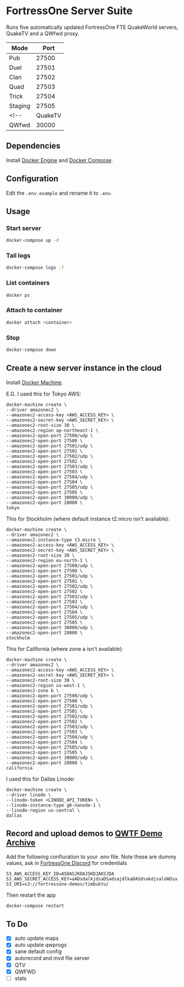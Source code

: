 # FortressOne Server Suite

Runs five automatically updated FortressOne FTE QuakeWorld servers, QuakeTV and a QWfwd proxy.

| Mode    | Port  |
| ------- | ----- |
| Pub     | 27500 |
| Duel    | 27501 |
| Clan    | 27502 |
| Quad    | 27503 |
| Trick   | 27504 |
| Staging | 27505 |
<!-- | QuakeTV | 28000 | -->
| QWfwd   | 30000 |

## Dependencies

Install [Docker Engine](https://docs.docker.com/compose/install/) and
[Docker Compose](https://docs.docker.com/compose/install/).


## Configuration

Edit the `.env.example` and rename it to `.env`.


## Usage

### Start server

```sh
docker-compose up -d
```

### Tail logs

```sh
docker-compose logs -f
```

### List containers

```sh
docker ps
```

### Attach to container

```sh
docker attach <container>
```

### Stop

```sh
docker-compose down
```


## Create a new server instance in the cloud

Install [Docker Machine](https://docs.docker.com/v17.09/machine/install-machine/).

E.G. I used this for Tokyo AWS:
```
docker-machine create \
--driver amazonec2 \
--amazonec2-access-key <AWS_ACCESS_KEY> \
--amazonec2-secret-key <AWS_SECRET_KEY> \
--amazonec2-root-size 30 \
--amazonec2-region ap-northeast-1 \
--amazonec2-open-port 27500/udp \
--amazonec2-open-port 27500 \
--amazonec2-open-port 27501/udp \
--amazonec2-open-port 27501 \
--amazonec2-open-port 27502/udp \
--amazonec2-open-port 27502 \
--amazonec2-open-port 27503/udp \
--amazonec2-open-port 27503 \
--amazonec2-open-port 27504/udp \
--amazonec2-open-port 27504 \
--amazonec2-open-port 27505/udp \
--amazonec2-open-port 27505 \
--amazonec2-open-port 30000/udp \
--amazonec2-open-port 28000 \
tokyo
```

This for Stockholm (where default instance t2.micro isn't available):
```
docker-machine create \
--driver amazonec2 \
--amazonec2-instance-type t3.micro \
--amazonec2-access-key <AWS_ACCESS_KEY> \
--amazonec2-secret-key <AWS_SECRET_KEY> \
--amazonec2-root-size 30 \
--amazonec2-region eu-north-1 \
--amazonec2-open-port 27500/udp \
--amazonec2-open-port 27500 \
--amazonec2-open-port 27501/udp \
--amazonec2-open-port 27501 \
--amazonec2-open-port 27502/udp \
--amazonec2-open-port 27502 \
--amazonec2-open-port 27503/udp \
--amazonec2-open-port 27503 \
--amazonec2-open-port 27504/udp \
--amazonec2-open-port 27504 \
--amazonec2-open-port 27505/udp \
--amazonec2-open-port 27505 \
--amazonec2-open-port 30000/udp \
--amazonec2-open-port 28000 \
stockholm
```

This for California (where zone a isn't available):
```
docker-machine create \
--driver amazonec2 \
--amazonec2-access-key <AWS_ACCESS_KEY> \
--amazonec2-secret-key <AWS_SECRET_KEY> \
--amazonec2-root-size 30 \
--amazonec2-region us-west-1 \
--amazonec2-zone b \
--amazonec2-open-port 27500/udp \
--amazonec2-open-port 27500 \
--amazonec2-open-port 27501/udp \
--amazonec2-open-port 27501 \
--amazonec2-open-port 27502/udp \
--amazonec2-open-port 27502 \
--amazonec2-open-port 27503/udp \
--amazonec2-open-port 27503 \
--amazonec2-open-port 27504/udp \
--amazonec2-open-port 27504 \
--amazonec2-open-port 27505/udp \
--amazonec2-open-port 27505 \
--amazonec2-open-port 30000/udp \
--amazonec2-open-port 28000 \
california
```

I used this for Dallas Linode:
```
docker-machine create \
--driver linode \
--linode-token <LINODE_API_TOKEN> \
--linode-instance-type g6-nanode-1 \
--linode-region us-central \
dallas
```


## Record and upload demos to [QWTF Demo Archive](https://demos.fortressone.org)

Add the following confiuration to your .env file. Note these are dummy values,
ask in [FortressOne Discord](https://discord.fortressone.org) for credentials

```
S3_AWS_ACCESS_KEY_ID=ASDASJKDAJSKDJAKSJDA
S3_AWS_SECRET_ACCESS_KEY=aADsdalkjdsaDSadsajdlkaDASdsakdjsaldADsa
S3_URI=s3://fortressone-demos/timbuktu/
```

Then restart the app

```
docker-compose restart
```


## To Do

- [x] auto update maps
- [x] auto update qwprogs
- [x] sane default config
- [x] autorecord and mvd file server
- [x] QTV
- [x] QWFWD
- [ ] stats
